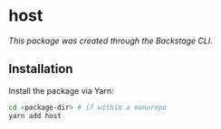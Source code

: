 # host

_This package was created through the Backstage CLI_.

## Installation

Install the package via Yarn:

```sh
cd <package-dir> # if within a monorepo
yarn add host
```
